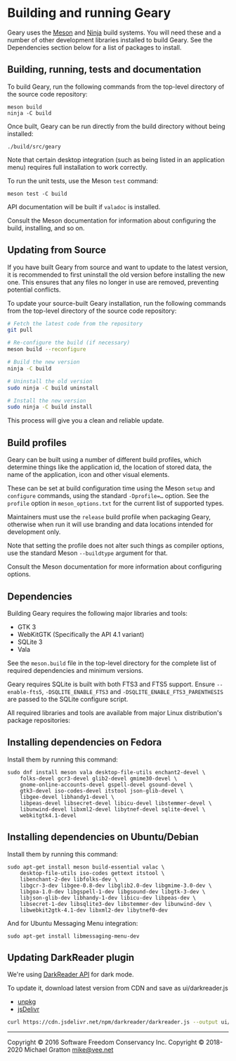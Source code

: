 Building and running Geary
==========================

Geary uses the [Meson](http://mesonbuild.com) and
[Ninja](https://ninja-build.org) build systems. You will need these
and a number of other development libraries installed to build
Geary. See the Dependencies section below for a list of packages to
install.

Building, running, tests and documentation
------------------------------------------

To build Geary, run the following commands from the top-level
directory of the source code repository:

```
meson build
ninja -C build
```

Once built, Geary can be run directly from the build directory without
being installed:

```
./build/src/geary
```

Note that certain desktop integration (such as being listed in an
application menu) requires full installation to work correctly.

To run the unit tests, use the Meson `test` command:

```
meson test -C build
```

API documentation will be built if `valadoc` is installed.

Consult the Meson documentation for information about configuring the
build, installing, and so on.


Updating from Source
--------------------

If you have built Geary from source and want to update to the latest version,
it is recommended to first uninstall the old version before installing the new
one. This ensures that any files no longer in use are removed, preventing
potential conflicts.

To update your source-built Geary installation, run the following commands
from the top-level directory of the source code repository:

```sh
# Fetch the latest code from the repository
git pull

# Re-configure the build (if necessary)
meson build --reconfigure

# Build the new version
ninja -C build

# Uninstall the old version
sudo ninja -C build uninstall

# Install the new version
sudo ninja -C build install
```

This process will give you a clean and reliable update.


Build profiles
--------------

Geary can be built using a number of different build profiles, which
determine things like the application id, the location of stored data,
the name of the application, icon and other visual elements.

These can be set at build configuration time using the Meson `setup`
and `configure` commands, using the standard `-Dprofile=…` option. See
the `profile` option in `meson_options.txt` for the current list of
supported types.

Maintainers must use the `release` build profile when packaging Geary,
otherwise when run it will use branding and data locations intended
for development only.

Note that setting the profile does not alter such things as compiler
options, use the standard Meson `--buildtype` argument for that.

Consult the Meson documentation for more information about configuring
options.

Dependencies
------------

Building Geary requires the following major libraries and tools:

 * GTK 3
 * WebKitGTK (Specifically the API 4.1 variant)
 * SQLite 3
 * Vala

See the `meson.build` file in the top-level directory for the complete
list of required dependencies and minimum versions.

Geary requires SQLite is built with both FTS3 and FTS5 support. Ensure
`--enable-fts5`, `-DSQLITE_ENABLE_FTS3` and
`-DSQLITE_ENABLE_FTS3_PARENTHESIS` are passed to the SQLite configure
script.

All required libraries and tools are available from major Linux
distribution's package repositories:

Installing dependencies on Fedora
---------------------------------

Install them by running this command:

```
sudo dnf install meson vala desktop-file-utils enchant2-devel \
    folks-devel gcr3-devel glib2-devel gmime30-devel \
    gnome-online-accounts-devel gspell-devel gsound-devel \
    gtk3-devel iso-codes-devel itstool json-glib-devel \
    libgee-devel libhandy1-devel \
    libpeas-devel libsecret-devel libicu-devel libstemmer-devel \
    libunwind-devel libxml2-devel libytnef-devel sqlite-devel \
    webkitgtk4.1-devel
```

Installing dependencies on Ubuntu/Debian
----------------------------------------

Install them by running this command:

```
sudo apt-get install meson build-essential valac \
    desktop-file-utils iso-codes gettext itstool \
    libenchant-2-dev libfolks-dev \
    libgcr-3-dev libgee-0.8-dev libglib2.0-dev libgmime-3.0-dev \
    libgoa-1.0-dev libgspell-1-dev libgsound-dev libgtk-3-dev \
    libjson-glib-dev libhandy-1-dev libicu-dev libpeas-dev \
    libsecret-1-dev libsqlite3-dev libstemmer-dev libunwind-dev \
    libwebkit2gtk-4.1-dev libxml2-dev libytnef0-dev
```

And for Ubuntu Messaging Menu integration:

```
sudo apt-get install libmessaging-menu-dev
```

Updating DarkReader plugin
--------------------------

We're using [DarkReader API](https://github.com/darkreader/darkreader) for dark mode.

To update it, download latest version from CDN and save as ui/darkreader.js

 - [unpkg](https://unpkg.com/darkreader/)
 - [jsDelivr](https://www.jsdelivr.com/package/npm/darkreader)


```sh
curl https://cdn.jsdelivr.net/npm/darkreader/darkreader.js --output ui/darkreader.js
```

---
Copyright © 2016 Software Freedom Conservancy Inc.
Copyright © 2018-2020 Michael Gratton <mike@vee.net>

